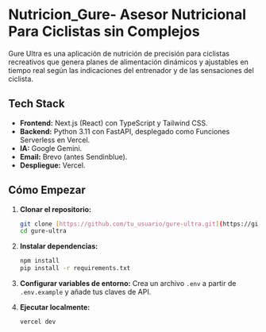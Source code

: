 # Nutricion_Gure- Asesor Nutricional Para Ciclistas sin Complejos

Gure Ultra es una aplicación de nutrición de precisión para ciclistas recreativos que genera planes de alimentación dinámicos y ajustables en tiempo real según las indicaciones del entrenador y de las sensaciones del ciclista.

## Tech Stack

- **Frontend:** Next.js (React) con TypeScript y Tailwind CSS.
- **Backend:** Python 3.11 con FastAPI, desplegado como Funciones Serverless en Vercel.
- **IA:** Google Gemini.
- **Email:** Brevo (antes Sendinblue).
- **Despliegue:** Vercel.

## Cómo Empezar

1.  **Clonar el repositorio:**
    ```bash
    git clone [https://github.com/tu_usuario/gure-ultra.git](https://github.com/tu_usuario/gure-ultra.git)
    cd gure-ultra
    ```

2.  **Instalar dependencias:**
    ```bash
    npm install
    pip install -r requirements.txt
    ```

3.  **Configurar variables de entorno:**
    Crea un archivo `.env` a partir de `.env.example` y añade tus claves de API.

4.  **Ejecutar localmente:**
    ```bash
    vercel dev
    ```
